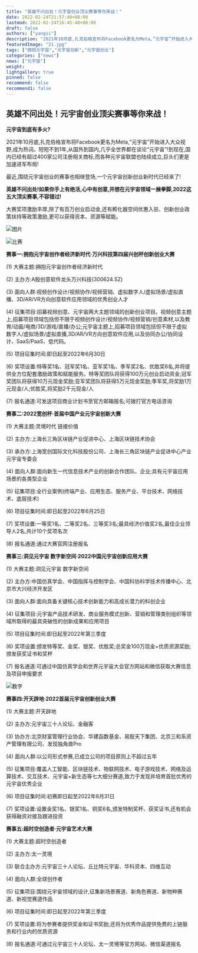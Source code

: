 ```yaml
---
title: "英雄不问出处！元宇宙创业顶尖赛事等你来战！"
date: 2022-02-24T21:57:40+08:00
lastmod: 2022-02-24T16:45:40+08:00
draft: false
authors: ["yangsi"]
description: "2021年10月底,扎克伯格宣布将Facebook更名为Meta,“元宇宙”开始进入大众视野,成为热词。短短不到1年,从国外到国内,几乎全世界都在谈论“元宇宙”!到现在,国内已经有超过400家公司注册相关商标,而各种元宇宙联盟也陆续成立,巨头们更是加速进军布局!"
featuredImage: "21.jpg"
tags: ["拥抱元宇宙","元宇宙创新","元宇宙创业"]
categories: ["news"]
news: ["元宇宙"]
weight: 
lightgallery: true
pinned: false
recommend: false
recommend1: false
---
```


## 英雄不问出处！元宇宙创业顶尖赛事等你来战！

**元宇宙到底有多火?**

2021年10月底,扎克伯格宣布将Facebook更名为Meta,“元宇宙”开始进入大众视野,成为热词。短短不到1年,从国外到国内,几乎全世界都在谈论“元宇宙”!到现在,国内已经有超过400家公司注册相关商标,而各种元宇宙联盟也陆续成立,巨头们更是加速进军布局!

最近,围绕元宇宙创业的赛事也相继登场,一个元宇宙创新创业新时代已经来了!

**英雄不问出处!如果你手上有绝活,心中有创意,并想在元宇宙领域一展拳脚,2022这五大顶尖赛事,不容错过!**

大赛奖项激励丰厚,除了有百万创业启动金,还有孵化器空间优惠入驻、创新创业政策扶持等政策激励,更可以获得资本、资源等赋能。

![图片](http://www.fx116.com.cn/uploads/allimg/220613/1HG64V7-0.png)

![比赛](http://www.fx116.com.cn/uploads/allimg/220613/1HG630Y-1.png)

**赛事一:拥抱元宇宙创作者经济新时代·万兴科技第四届兴创杯创新创业大赛**

(1) 大赛主题:拥抱元宇宙创作者经济新时代

(2) 主办方:A股创意软件龙头万兴科技(300624.SZ)

(3) 面向人群:视频创作设计/视频协作/视频营销、虚拟数字人/虚拟场景/虚拟直播、3D/AR/VR方向创意软件应用领域的优秀创业人才

(4) 征集项目:招募视频创意、元宇宙两大主题领域的创新创业项目。视频创意主题上,招募项目领域包括但不限于视频创作设计/视频协作/视频营销/创意素材,以及教育/动画/电商/3D/游戏/直播/办公;元宇宙主题上,招募项目领域包括但不限于虚拟数字人/虚拟场景/虚拟直播,3D/AR/VR方向创意软件应用,以及协同办公/协同设计、SaaS/PaaS、低代码。

(5) 项目征集时间:即日起至2022年6月30日

(6) 奖项设置:特等奖1名、冠军奖1名、亚军奖1名、季军奖2名、优胜奖6名,并将提供全方位配套激励政策和赋能服务。特等奖团队将获得100万元创业启动资金;冠军奖团队将获得10万元现金奖励;亚军奖团队将获得5万元现金奖励;季军奖,将奖励1万元现金/人;优胜奖,将奖励2千元现金/人

(7) 报名通道:可发送项目商业计划书至官方邮箱报名;可拨打官方电话咨询

**赛事二:2022宽创杯·首届中国产业元宇宙创新大赛**

(1) 大赛主题:灵境时代 链接价值

(2) 主办方:上海长三角区块链产业促进中心、上海区块链技术协会

(3) 承办方:上海宽创国际文化科技股份公司、上海长三角区块链产业促进中心产业元宇宙专委会

(4) 面向人群:面向新生一代信息技术产业的创新合作团队、企业;具有元宇宙应用场景的各类型企业

(5) 征集项目:全行业案例(终端产业、应用生态、服务产业、平台技术、网络技术、底层技术)

(6) 项目征集时间:即日起至2022年6月25日

(7) 奖项设置:一等奖1名、二等奖2名、三等奖3名;最具经济价值奖2名,最佳企业领 导人2名,共计10个奖项名次

(8) 报名通道:通过大赛官网注册报名

**赛事三:洞见元宇宙 数字新空间·2022中国元宇宙创新应用大赛**

(1) 大赛主题:洞见元宇宙 数字新空间

(2) 主办方:中国仿真学会、中国指挥与控制学会、中国科协科学技术传播中心、北京市大兴经济开发区

(3) 面向人群:面向具备关键核心技术创新能力和高成长潜力的科创企业

(4) 征集项目:元宇宙产品技术研发、商业服务模式创新、营销和管理类别组织等领域所取得的最具突破性的创新成果和应用项目

(5) 项目征集时间:即日起至2022年第三季度

(6) 奖项设置:颁发特等奖、金奖、银奖、优胜奖;总奖金100万现金+优质资源奖励;颁发获奖证书和奖杯

(7) 报名通道:可通过中国仿真学会和世界元宇宙大会官方网站和微信获取大赛信息及项目申报要求

![数字](http://www.fx116.com.cn/uploads/allimg/220613/1HG63Z1-4.png)

**赛事四:开天辟地·2022首届元宇宙创新创业大赛**

(1) 大赛主题:开天辟地

(2) 主办方:元宇宙三十人论坛、金融客

(3) 协办方:北京财富管理行业协会、华建函数基金、易股天下集团、北京三和系资产管理有限公司、发现独角兽Pro

(4) 面向人群:以公司形式参赛,已成立公司的项目原则上不超过五年

(5) 征集项目:覆盖人工智能、区块链技术、物联网技术、电子游戏技术、网络及运算技术、交互技术、元宇宙+新生态等七大细分赛道,致力于发现并培育首批优秀的元宇宙优秀企业

(6) 项目征集时间:初赛即日起至2022年8月31日

(7) 奖项设置:设置金奖1名、银奖1名、铜奖6名,颁发特制奖杯、获奖证书,还有机会获得融资对接及跟进投资

**赛事五:超时空创造者·元宇宙艺术大赛**

(1) 大赛主题:超时空创造者

(2) 主办方:太一灵境

(3) 联合主办方:元宇宙三十人论坛、丘比特元宇宙、华科资本、四维互动

(4) 面向人群:全球创作者

(5) 征集项目:围绕元宇宙领域的设计,征集新场景赛道、新角色赛道、新物种赛道、新视觉赛道作品

(6) 项目征集时间:即日起至2022年第三季度

(7) 奖项设置:将为参赛者提供奖金和证书奖励,还将为优秀作品提供免费的上链服务和行业内的优质资源

(8) 报名通道:可通过元宇宙三十人论坛、太一灵境等官方网站、微信渠道报名



